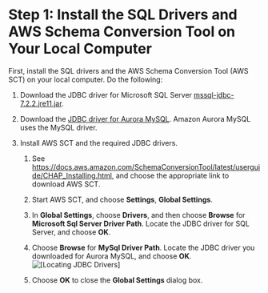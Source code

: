 # Step 1: Install the SQL Drivers and AWS Schema Conversion Tool on Your Local Computer<a name="chap-sqlserver2aurora.steps.installsct"></a>

First, install the SQL drivers and the AWS Schema Conversion Tool \(AWS SCT\) on your local computer\. Do the following:

1. Download the JDBC driver for Microsoft SQL Server [mssql\-jdbc\-7\.2\.2\.jre11\.jar](https://docs.microsoft.com/en-us/sql/connect/jdbc/release-notes-for-the-jdbc-driver?view=sql-server-ver15#72)\.

1. Download the [JDBC driver for Aurora MySQL](https://dev.mysql.com/downloads/connector/j/)\. Amazon Aurora MySQL uses the MySQL driver\.

1. Install AWS SCT and the required JDBC drivers\.

   1. See [https://docs\.aws\.amazon\.com/SchemaConversionTool/latest/userguide/CHAP\_Installing\.html](https://docs.aws.amazon.com/SchemaConversionTool/latest/userguide/CHAP_Installing.html), and choose the appropriate link to download AWS SCT\.

   1. Start AWS SCT, and choose **Settings**, **Global Settings**\.

   1. In **Global Settings**, choose **Drivers**, and then choose **Browse** for **Microsoft Sql Server Driver Path**\. Locate the JDBC driver for SQL Server, and choose **OK**\.

   1. Choose **Browse** for **MySql Driver Path**\. Locate the JDBC driver you downloaded for Aurora MySQL, and choose **OK**\.  
![\[Locating JDBC Drivers\]](http://docs.aws.amazon.com/dms/latest/sbs/images/sbs-rdsqlserver2aurora-drivers.png)

   1. Choose **OK** to close the **Global Settings** dialog box\.